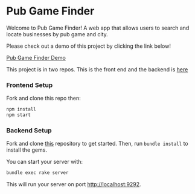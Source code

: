 # Pub Game Finder

Welcome to Pub Game Finder! A web app that allows users to search and locate businesses by pub game and city. 

Please check out a demo of this project by clicking the link below!

[Pub Game Finder Demo](https://vimeo.com/618330717/9b2423ea1c)

This project is in two repos. This is the front end and the backend is [here](https://github.com/danmada/phase-3-project-server)

### Frontend Setup

Fork and clone this repo then:

```sh
npm install
npm start
```

### Backend Setup

Fork and clone [this](https://github.com/danmada/phase-3-project-server) repository to get started. Then, run
`bundle install` to install the gems.

You can start your server with:

```sh
bundle exec rake server
```

This will run your server on port
[http://localhost:9292](http://localhost:9292).
